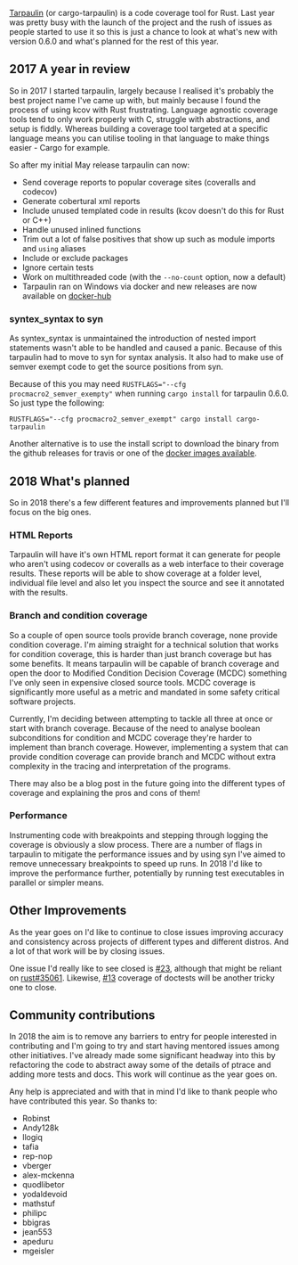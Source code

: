 [Tarpaulin](https://github.com/xd009642/tarpaulin) (or cargo-tarpaulin) is a 
code coverage tool for Rust. Last year was pretty busy with the launch of the 
project and the rush of issues as people started to use it so this is just a 
chance to look at what's new with version 0.6.0 and what's planned for the rest 
of this year.

## 2017 A year in review

So in 2017 I started tarpaulin, largely because I realised it's probably the
best project name I've came up with, but mainly because I found the process of
using kcov with Rust frustrating. Language agnostic coverage tools tend to only
work properly with C, struggle with abstractions, and setup is fiddly.
Whereas building a coverage tool targeted at a specific language means you can
utilise tooling in that language to make things easier - Cargo for example.

So after my initial May release tarpaulin can now:

* Send coverage reports to popular coverage sites (coveralls and codecov)
* Generate cobertural xml reports
* Include unused templated code in results (kcov doesn't do this for Rust or C++)
* Handle unused inlined functions
* Trim out a lot of false positives that show up such as module imports and `using` aliases
* Include or exclude packages
* Ignore certain tests
* Work on multithreaded code (with the `--no-count` option, now a default)
* Tarpaulin ran on Windows via docker and new releases are now available on
[docker-hub](https://hub.docker.com/r/xd009642/tarpaulin)

### syntex\_syntax to syn

As syntex\_syntax is unmaintained the introduction of nested import statements
wasn't able to be handled and caused a panic. Because of this tarpaulin had to
move to syn for syntax analysis. It also had to make use of semver exempt code
to get the source positions from syn.

Because of this you may need `RUSTFLAGS="--cfg procmacro2_semver_exempty"` when
running `cargo install` for tarpaulin 0.6.0. So just type the following:

`RUSTFLAGS="--cfg procmacro2_semver_exempt" cargo install cargo-tarpaulin`

Another alternative is to use the install script to download the binary from the
github releases for travis or one of the [docker images available](https://hub.docker.com/r/xd009642/tarpaulin).

## 2018 What's planned

So in 2018 there's a few different features and improvements planned but I'll
focus on the big ones.

### HTML Reports

Tarpaulin will have it's own HTML report format it can generate for people
who aren't using codecov or coveralls as a web interface to their coverage
results. These reports will be able to show coverage at a folder level, individual
file level and also let you inspect the source and see it annotated with the results.

### Branch and condition coverage

So a couple of open source tools provide branch coverage, none provide condition
coverage. I'm aiming straight for a technical solution that works for condition
coverage, this is harder than just branch coverage but has some benefits.
It means tarpaulin will be capable of branch coverage and open the door to
Modified Condition Decision Coverage (MCDC) something I've only seen in expensive
closed source tools. MCDC coverage is significantly more useful as a metric and
mandated in some safety critical software projects.

Currently, I'm deciding between attempting to tackle all three at once or start
with branch coverage. Because of the need to analyse boolean subconditions for 
condition and MCDC coverage they're harder to implement than branch coverage. 
However, implementing a system that can provide condition coverage can provide
branch and MCDC without extra complexity in the tracing and interpretation of 
the programs.

There may also be a blog post in the future going into the different types of
coverage and explaining the pros and cons of them!

### Performance

Instrumenting code with breakpoints and stepping through logging the coverage
is obviously a slow process. There are a number of flags in tarpaulin to mitigate
the performance issues and by using syn I've aimed to remove
unnecessary breakpoints to speed up runs. In 2018 I'd like to improve the
performance further, potentially by running test executables in parallel or
simpler means.

## Other Improvements

As the year goes on I'd like to continue to close issues improving accuracy and
consistency across projects of different types and different distros. And a lot
of that work will be by closing issues.

One issue I'd really like to see closed is 
[#23](https://github.com/xd009642/tarpaulin/issues/23), although that might be
reliant on [rust#35061](https://github.com/rust-lang/rust/issues/35061). Likewise,
[#13](https://github.com/xd009642/tarpaulin/issues/13) coverage of doctests will
be another tricky one to close.

## Community contributions

In 2018 the aim is to remove any barriers to entry for people interested in
contributing and I'm going to try and start having mentored issues among other
initiatives. I've already made some significant headway into this by refactoring
the code to abstract away some of the details of ptrace  and adding more tests
and docs. This work will continue as the year goes on.

Any help is appreciated and with that in mind I'd like to thank
people who have contributed this year. So thanks to:

* Robinst
* Andy128k
* llogiq
* tafia
* rep-nop
* vberger
* alex-mckenna
* quodlibetor
* yodaldevoid
* mathstuf
* philipc
* bbigras
* jean553
* apeduru
* mgeisler
